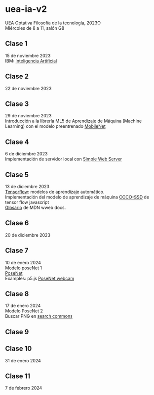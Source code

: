# uea-ia-v2
UEA Optativa Filosofía de la tecnología, 2023O  
Miércoles de 8 a 11, salón G8  

## Clase 1
15 de noviembre 2023  
IBM: [Inteligencia Artificial](https://www.ibm.com/topics/artificial-intelligence)

## Clase 2
22 de noviembre 2023  
## Clase 3
29 de noviembre 2023  
Introducción a la librería ML5 de Aprendizaje de Máquina (Machine Learning) con el modelo preentrenado [MobileNet](https://learn.ml5js.org/#/tutorials/hello-ml5)  
## Clase 4
6 de diciembre 2023  
Implementación de servidor local con [Simple Web Server](https://simplewebserver.org/)  
## Clase 5
13 de diciembre 2023  
[Tensorflow](https://www.tensorflow.org/?hl=es-419): modelos de aprendizaje automático.  
Implementación del modelo de aprendizaje de máquina [COCO-SSD](https://codelabs.developers.google.com/codelabs/tensorflowjs-object-detection?hl=en#0) de tensor flow javascript  
[Glosario](https://developer.mozilla.org/es/docs/Glossary) de MDN wweb docs.  
## Clase 6
20 de diciembre 2023  
## Clase 7
10 de enero 2024  
Modelo poseNet 1  
[PoseNet](https://learn.ml5js.org/#/reference/posenet)  
Examples: p5.js [PoseNet webcam](https://github.com/ml5js/ml5-library/tree/main/examples/p5js/PoseNet/PoseNet_webcam)  
## Clase 8
17 de enero 2024  
Modelo PoseNet 2  
Buscar PNG en [search commons](https://search.creativecommons.org/)
## Clase 9
## Clase 10
31 de enero 2024  
## Clase 11
7 de febrero 2024  

